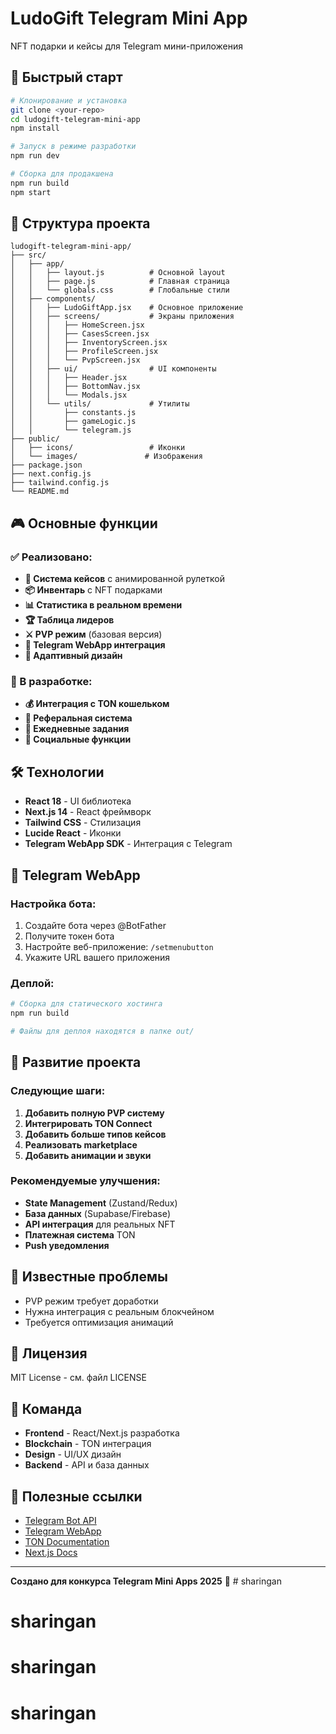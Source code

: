 # LudoGift Telegram Mini App

NFT подарки и кейсы для Telegram мини-приложения

## 🚀 Быстрый старт

```bash
# Клонирование и установка
git clone <your-repo>
cd ludogift-telegram-mini-app
npm install

# Запуск в режиме разработки
npm run dev

# Сборка для продакшена
npm run build
npm start
```

## 📁 Структура проекта

```
ludogift-telegram-mini-app/
├── src/
│   ├── app/
│   │   ├── layout.js          # Основной layout
│   │   ├── page.js            # Главная страница
│   │   └── globals.css        # Глобальные стили
│   ├── components/
│   │   ├── LudoGiftApp.jsx    # Основное приложение
│   │   ├── screens/           # Экраны приложения
│   │   │   ├── HomeScreen.jsx
│   │   │   ├── CasesScreen.jsx
│   │   │   ├── InventoryScreen.jsx
│   │   │   ├── ProfileScreen.jsx
│   │   │   └── PvpScreen.jsx
│   │   ├── ui/                # UI компоненты
│   │   │   ├── Header.jsx
│   │   │   ├── BottomNav.jsx
│   │   │   └── Modals.jsx
│   │   └── utils/             # Утилиты
│   │       ├── constants.js
│   │       ├── gameLogic.js
│   │       └── telegram.js
├── public/
│   ├── icons/                 # Иконки
│   └── images/               # Изображения
├── package.json
├── next.config.js
├── tailwind.config.js
└── README.md
```

## 🎮 Основные функции

### ✅ Реализовано:
- **🎁 Система кейсов** с анимированной рулеткой
- **📦 Инвентарь** с NFT подарками
- **📊 Статистика в реальном времени**
- **🏆 Таблица лидеров**
- **⚔️ PVP режим** (базовая версия)
- **📱 Telegram WebApp интеграция**
- **🎨 Адаптивный дизайн**

### 🔄 В разработке:
- **💰 Интеграция с TON кошельком**
- **👥 Реферальная система**
- **🎯 Ежедневные задания**
- **🔗 Социальные функции**

## 🛠️ Технологии

- **React 18** - UI библиотека
- **Next.js 14** - React фреймворк
- **Tailwind CSS** - Стилизация
- **Lucide React** - Иконки
- **Telegram WebApp SDK** - Интеграция с Telegram

## 📱 Telegram WebApp

### Настройка бота:
1. Создайте бота через @BotFather
2. Получите токен бота
3. Настройте веб-приложение: `/setmenubutton`
4. Укажите URL вашего приложения

### Деплой:
```bash
# Сборка для статического хостинга
npm run build

# Файлы для деплоя находятся в папке out/
```

## 🎯 Развитие проекта

### Следующие шаги:
1. **Добавить полную PVP систему**
2. **Интегрировать TON Connect**
3. **Добавить больше типов кейсов**
4. **Реализовать marketplace**
5. **Добавить анимации и звуки**

### Рекомендуемые улучшения:
- **State Management** (Zustand/Redux)
- **База данных** (Supabase/Firebase)
- **API интеграция** для реальных NFT
- **Платежная система** TON
- **Push уведомления**

## 🐛 Известные проблемы

- PVP режим требует доработки
- Нужна интеграция с реальным блокчейном
- Требуется оптимизация анимаций

## 📄 Лицензия

MIT License - см. файл LICENSE

## 👥 Команда

- **Frontend** - React/Next.js разработка
- **Blockchain** - TON интеграция  
- **Design** - UI/UX дизайн
- **Backend** - API и база данных

## 🔗 Полезные ссылки

- [Telegram Bot API](https://core.telegram.org/bots/api)
- [Telegram WebApp](https://core.telegram.org/bots/webapps)
- [TON Documentation](https://ton.org/docs/)
- [Next.js Docs](https://nextjs.org/docs)

---

**Создано для конкурса Telegram Mini Apps 2025** 🚀 # sharingan
# sharingan
# sharingan
# sharingan
